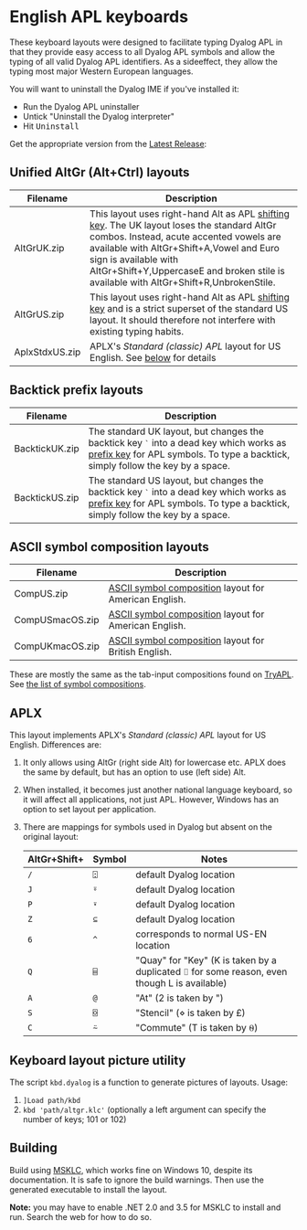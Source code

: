 # English APL keyboards

These keyboard layouts were designed to facilitate typing Dyalog APL in that they provide easy access to all Dyalog APL symbols and allow the typing of all valid Dyalog APL identifiers. As a sideeffect, they allow the typing most major Western European languages.

You will want to uninstall the Dyalog IME if you've installed it:
* Run the Dyalog APL uninstaller
* Untick "Uninstall the Dyalog interpreter"
* Hit <kbd>Uninstall</kbd>

Get the appropriate version from the [Latest Release](https://github.com/abrudz/Kbd/releases/latest):

## Unified AltGr (Alt+Ctrl) layouts

| Filename       | Description                                                  |
| -------------- | ------------------------------------------------------------ |
| AltGrUK.zip    | This layout uses right-hand Alt as APL [shifting key](https://aplwiki.com/wiki/Typing_glyphs#Shifting_key). The UK layout loses the standard AltGr combos. Instead, acute accented vowels are available with AltGr+Shift+A,Vowel and Euro sign is available with AltGr+Shift+Y,UppercaseE and broken stile is available with AltGr+Shift+R,UnbrokenStile. |
| AltGrUS.zip    | This layout uses right-hand Alt as APL [shifting key](https://aplwiki.com/wiki/Typing_glyphs#Shifting_key) and is a strict superset of the standard US layout. It should therefore not interfere with existing typing habits. |
| AplxStdxUS.zip | APLX's *Standard (classic) APL* layout for US English. See [below](#APLX) for details |

## Backtick prefix layouts

| Filename       | Description                                                  |
| -------------- | ------------------------------------------------------------ |
| BacktickUK.zip | The standard UK layout, but changes the backtick key <kbd>`</kbd> into a dead key which works as [prefix key](https://aplwiki.com/wiki/Typing_glyphs#Prefix_key) for APL symbols. To type a backtick, simply follow the key by a space. |
| BacktickUS.zip | The standard US layout, but changes the backtick key <kbd>`</kbd> into a dead key which works as [prefix key](https://aplwiki.com/wiki/Typing_glyphs#Prefix_key) for APL symbols. To type a backtick, simply follow the key by a space. |

## ASCII symbol composition layouts

| Filename        | Description                                                                                                              |
| --- | --- |
| CompUS.zip      | [ASCII symbol composition](https://aplwiki.com/wiki/Typing_glyphs#ASCII_symbol_composition) layout for American English. |
| CompUSmacOS.zip | [ASCII symbol composition](https://aplwiki.com/wiki/Typing_glyphs#ASCII_symbol_composition) layout for American English. |
| CompUKmacOS.zip | [ASCII symbol composition](https://aplwiki.com/wiki/Typing_glyphs#ASCII_symbol_composition) layout for British English.  |

These are mostly the same as the tab-input compositions found on [TryAPL](https://tryapl.org). See [the list of symbol compositions](comp.md).

## APLX

This layout implements APLX's *Standard (classic) APL* layout for US English. Differences are:

1. It only allows using AltGr (right side Alt) for lowercase etc. APLX does the same by default, but has an option to use (left side) Alt.
1. When installed, it becomes just another national language keyboard, so it will affect all applications, not just APL. However, Windows has an option to set layout per application.
1. There are mappings for symbols used in Dyalog but absent on the original layout:

    | AltGr+Shift+ | Symbol| Notes |
    | ------------ | ----- | ----- |
    |`/`|`⍠`| default Dyalog location|
    |`J`|`⍤`| default Dyalog location|
    |`P`|`⍣`| default Dyalog location|
    |`Z`|`⊆`| default Dyalog location|
    |`6`|`^`| corresponds to normal US-EN location|
    |`Q`|`⌸`| "Quay" for "Key" (K is taken by a duplicated ⌷ for some reason, even though L is available)|
    |`A`|`@`| "At" (2 is taken by ")|
    |`S`|`⌺`| "Stencil" (⋄ is taken by £)|
    |`C`|`⍨`| "Commute" (T is taken by ⍬)|

## Keyboard layout picture utility

The script `kbd.dyalog` is a function to generate pictures of layouts. Usage:
1. `]Load path/kbd`
1. `kbd 'path/altgr.klc'` (optionally a left argument can specify the number of keys; 101 or 102)

## Building

Build using [MSKLC](https://www.microsoft.com/en-us/download/details.aspx?id=102134), which works fine on Windows 10, despite its documentation. It is safe to ignore the build warnings. Then use the generated executable to install the layout.

**Note:** you may have to enable .NET 2.0 and 3.5 for MSKLC to install and run. Search the web for how to do so.

